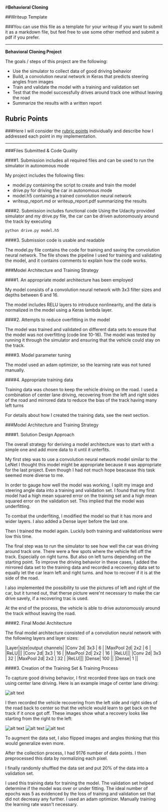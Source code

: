 #**Behavioral Cloning** 

##Writeup Template

###You can use this file as a template for your writeup if you want to submit it as a markdown file, but feel free to use some other method and submit a pdf if you prefer.

---

**Behavioral Cloning Project**

The goals / steps of this project are the following:
* Use the simulator to collect data of good driving behavior
* Build, a convolution neural network in Keras that predicts steering angles from images
* Train and validate the model with a training and validation set
* Test that the model successfully drives around track one without leaving the road
* Summarize the results with a written report


[//]: # (Image References)

[image1]: ./examples/placeholder.png "Model Visualization"
[image2]: ./3_laps_data/center_2017_08_25_14_22_57_185.jpg "Center IMage example"
[image3]: ./recover_data1/center_2017_08_25_21_27_37_640.jpg "Recovery Image"
[image4]: ./recover_data1/center_2017_08_25_21_27_38_971.jpg "Recovery Image"
[image5]: ./recover_data1/center_2017_08_25_21_27_39_704.jpg "Recovery Image"

## Rubric Points
###Here I will consider the [rubric points](https://review.udacity.com/#!/rubrics/432/view) individually and describe how I addressed each point in my implementation.  

---
###Files Submitted & Code Quality

####1. Submission includes all required files and can be used to run the simulator in autonomous mode

My project includes the following files:
* model.py containing the script to create and train the model
* drive.py for driving the car in autonomous mode
* model.h5 containing a trained convolution neural network 
* writeup_report.md or writeup_report.pdf summarizing the results

####2. Submission includes functional code
Using the Udacity provided simulator and my drive.py file, the car can be driven autonomously around the track by executing 
```sh
python drive.py model.h5
```

####3. Submission code is usable and readable

The model.py file contains the code for training and saving the convolution neural network. The file shows the pipeline I used for training and validating the model, and it contains comments to explain how the code works.

###Model Architecture and Training Strategy

####1. An appropriate model architecture has been employed

My model consists of a convolution neural network with 3x3 filter sizes and depths between 6 and 16. 

The model includes RELU layers to introduce nonlinearity, and the data is normalized in the model using a Keras lambda layer. 

####2. Attempts to reduce overfitting in the model

The model was trained and validated on different data sets to ensure that the model was not overfitting (code line 10-16). The model was tested by running it through the simulator and ensuring that the vehicle could stay on the track.

####3. Model parameter tuning

The model used an adam optimizer, so the learning rate was not tuned manually.

####4. Appropriate training data

Training data was chosen to keep the vehicle driving on the road. I used a combination of center lane driving, recovering from the left and right sides of the road and mirrored data to reduce the bias of the track having many left turns

For details about how I created the training data, see the next section. 

###Model Architecture and Training Strategy

####1. Solution Design Approach

The overall strategy for deriving a model architecture was to start with a simple one and add more data to it until it unterfits.

My first step was to use a convolution neural network model similar to the LeNet I thought this model might be appropriate because it was appropriate for the last project. Even though I had not much hope beacause this task seemed more diverse to me.

In order to gauge how well the model was working, I split my image and steering angle data into a training and validation set. I found that my first model had a high mean squared error on the training set and a high mean squared error on the validation set. This implied that the model was underfitting. 

To combat the underfiting, I modified the model so that it has more and wider layers. I also added a Dense layer before the last one.

Then I trained the model again. Luckily both training and validationloss were low this time. 

The final step was to run the simulator to see how well the car was driving around track one. There were a few spots where the vehicle fell off the track. Especially on right turns. But also on left turns depending on the starting point. To improve the driving behavior in these cases, I added the mirrored data set to the training data and recorded a recovering data set to equally let the car learn left and right turns. and how to recover if it is at the side of the road.

I also implemented the possibility to use the pictures of left and right of the car, but it turned out, that therse picture were'nt necessary to make the car drive savely, if a recovering trac is used.

At the end of the process, the vehicle is able to drive autonomously around the track without leaving the road.

####2. Final Model Architecture

The final model architecture consisted of a convolution neural network with the following layers and layer sizes:

|Layer|size|output channels|
|Conv 2d| 3x3 | 6 |
|MaxPool 2d| 2x2 | 6 |
|ReLU|||
|Conv 2d| 3x3 | 16 |
|MaxPool 2d| 2x2 | 16 |
|ReLU|||
|Conv 2d| 3x3 | 32 |
|MaxPool 2d| 2x2 | 32 |
|ReLU|||
|Dense| 100 ||
|Dense| 1 ||

####3. Creation of the Training Set & Training Process

To capture good driving behavior, I first recorded three laps on track one using center lane driving. Here is an example image of center lane driving:

![alt text][image2]

I then recorded the vehicle recovering from the left side and right sides of the road back to center so that the vehicle would learn to get back on the track if it once got off. These images show what a recovery looks like starting from the right to the left:

![alt text][image3]
![alt text][image4]
![alt text][image5]

To augment the data set, I also flipped images and angles thinking that this would generalize even more.

After the collection process, I had 9176 number of data points. I then preprocessed this data by normalizing each pixel.

I finally randomly shuffled the data set and put 20% of the data into a validation set. 

I used this training data for training the model. The validation set helped determine if the model was over or under fitting. The ideal number of epochs was 5 as evidenced by the loss of training and validation set that did not decreasy any further. I used an adam optimizer. Manually training the learning rate wasn't necessary.
